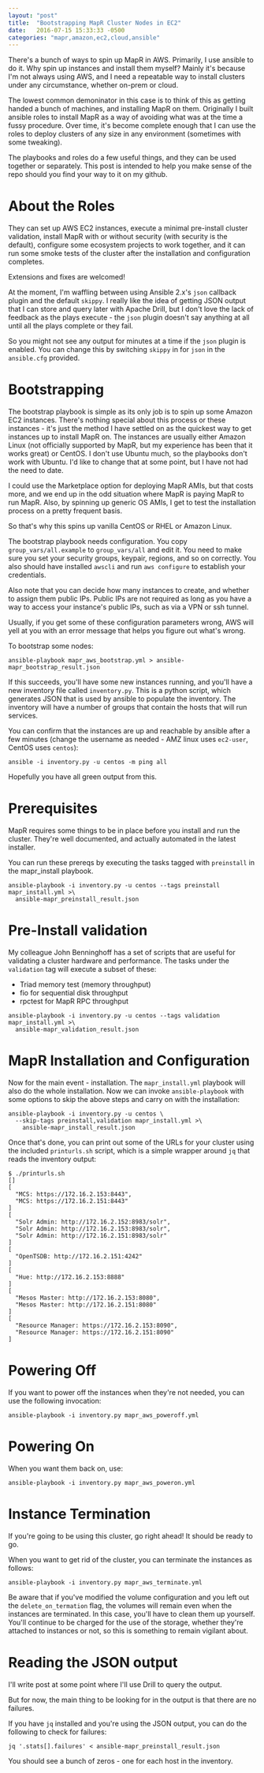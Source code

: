 ```yaml
---
layout: "post"
title:  "Bootstrapping MapR Cluster Nodes in EC2"
date:   2016-07-15 15:33:33 -0500
categories: "mapr,amazon,ec2,cloud,ansible"
---
```


There's a bunch of ways to spin up MapR in AWS. Primarily, I use ansible to do it.
Why spin up instances and install them myself? Mainly it's because I'm not always
using AWS, and I need a repeatable way to install clusters under any circumstance,
whether on-prem or cloud.

The lowest common demoninator in this case is to think of this as getting handed
a bunch of machines, and installing MapR on them. Originally I built ansible
roles to install MapR as a way of avoiding what was at the time a fussy procedure.
Over time, it's become complete enough that I can use the roles to deploy clusters
of any size in any environment (sometimes with some tweaking).

The playbooks and roles do a few useful things, and they can be used together or separately. This post is intended to help you make sense of the repo should you
find your way to it on my github.

# About the Roles

They can set up AWS EC2 instances, execute a minimal pre-install cluster validation,
install MapR with or without security (with security is the default), configure
some ecosystem projects to work together, and it can run some smoke tests of the
cluster after the installation and configuration completes.

Extensions and fixes are welcomed!

At the moment, I'm waffling between using Ansible 2.x's `json` callback plugin
and the default `skippy`. I really like the idea of getting JSON output that I
can store and query later with Apache Drill, but I don't love the lack of feedback
as the plays execute - the `json` plugin doesn't say anything at all until all the
plays complete or they fail.

So you might not see any output for minutes at a time if the `json` plugin is
enabled.  You can change this by switching `skippy` in for `json` in the
`ansible.cfg` provided.

# Bootstrapping

The bootstrap playbook is simple as its only job is to spin up some Amazon EC2
instances. There's nothing special about this process or these instances - it's
just the method I have settled on as the quickest way to get instances up to
install MapR on. The instances are usually either Amazon Linux (not officially
supported by MapR, but my experience has been that it works great) or CentOS.
I don't use Ubuntu much, so the playbooks don't work with Ubuntu. I'd like to
change that at some point, but I have not had the need to date.

I could use the Marketplace option for deploying MapR AMIs, but that costs more,
 and we end up in the odd situation where MapR is paying MapR to run MapR. Also,
by spinning up generic OS AMIs, I get to test the installation process on a
pretty frequent basis.

So that's why this spins up vanilla CentOS or RHEL or Amazon Linux.

The bootstrap playbook needs configuration. You copy `group_vars/all.example` to
`group_vars/all` and edit it. You need to make sure you set your security groups,
keypair, regions, and so on correctly. You also should have installed `awscli` and
run `aws configure` to establish your credentials.

Also note that you can decide how many instances to create, and whether to assign
them public IPs. Public IPs are not required as long as you have a way to access
your instance's public IPs, such as via a VPN or ssh tunnel.

Usually, if you get some of these configuration parameters wrong, AWS will yell
at you with an error message that helps you figure out what's wrong.

To bootstrap some nodes:

```
ansible-playbook mapr_aws_bootstrap.yml > ansible-mapr_bootstrap_result.json
```

If this succeeds, you'll have some new instances running, and you'll have a new
inventory file called `inventory.py`. This is a python script, which generates
JSON that is used by ansible to populate the inventory. The inventory will have
a number of groups that contain the hosts that will run services.

You can confirm that the instances are up and reachable by ansible after a few
minutes (change the username as needed - AMZ linux uses `ec2-user`, CentOS uses
`centos`):

```
ansible -i inventory.py -u centos -m ping all
```

Hopefully you have all green output from this.

# Prerequisites

MapR requires some things to be in place before you install and run the cluster.
They're well documented, and actually automated in the latest installer.

You can run these prereqs by executing the tasks tagged with `preinstall` in the
mapr_install playbook.

```
ansible-playbook -i inventory.py -u centos --tags preinstall mapr_install.yml >\
  ansible-mapr_preinstall_result.json
```

# Pre-Install validation

My colleague John Benninghoff has a set of scripts that are useful for validating
a cluster hardware and performance. The tasks under the `validation` tag will
execute a subset of these:

- Triad memory test (memory throughput)
- fio for sequential disk throughput
- rpctest for MapR RPC throughput

```
ansible-playbook -i inventory.py -u centos --tags validation mapr_install.yml >\
  ansible-mapr_validation_result.json
```

# MapR Installation and Configuration

Now for the main event - installation. The `mapr_install.yml` playbook will also
do the whole installation. Now we can invoke `ansible-playbook` with some options
to skip the above steps and carry on with the installation:

```
ansible-playbook -i inventory.py -u centos \
  --skip-tags preinstall,validation mapr_install.yml >\
    ansible-mapr_install_result.json
```

Once that's done, you can print out some of the URLs for your cluster using the
included `printurls.sh` script, which is a simple wrapper around `jq` that reads
the inventory output:

```
$ ./printurls.sh
[]
[
  "MCS: https://172.16.2.153:8443",
  "MCS: https://172.16.2.151:8443"
]
[
  "Solr Admin: http://172.16.2.152:8983/solr",
  "Solr Admin: http://172.16.2.153:8983/solr",
  "Solr Admin: http://172.16.2.151:8983/solr"
]
[
  "OpenTSDB: http://172.16.2.151:4242"
]
[
  "Hue: http://172.16.2.153:8888"
]
[
  "Mesos Master: http://172.16.2.153:8080",
  "Mesos Master: http://172.16.2.151:8080"
]
[
  "Resource Manager: https://172.16.2.153:8090",
  "Resource Manager: https://172.16.2.151:8090"
]
```

# Powering Off

If you want to power off the instances when they're not needed, you can use the
following invocation:

```
ansible-playbook -i inventory.py mapr_aws_poweroff.yml
```

# Powering On

When you want them back on, use:

```
ansible-playbook -i inventory.py mapr_aws_poweron.yml
```

# Instance Termination

If you're going to be using this cluster, go right ahead! It should be ready to go.

When you want to get rid of the cluster, you can terminate the instances as follows:

```
ansible-playbook -i inventory.py mapr_aws_terminate.yml
```

Be aware that if you've modified the volume configuration and you left out the
`delete_on_termation` flag, the volumes will remain even when the instances
are terminated. In this case, you'll have to clean them up yourself. You'll continue
to be charged for the use of the storage, whether they're attached to instances
or not, so this is something to remain vigilant about.

# Reading the JSON output

I'll write post at some point where I'll use Drill to query the output.

But for now, the main thing to be looking for in the output is that there are no
 failures.

If you have `jq` installed and you're using the JSON output, you can do the
following to check for failures:

```
jq '.stats[].failures' < ansible-mapr_preinstall_result.json
```

You should see a bunch of zeros - one for each host in the inventory.
